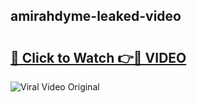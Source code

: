## amirahdyme-leaked-video 

# <h2><a href="http://freeplayer.one?title=amirahdyme-leaked-video&ref=21J">🔗 Click to Watch 👉🔴 VIDEO</a></h2>

<a href="http://freeplayer.one?title=amirahdyme-leaked-video&ref=21J" rel="nofollow" data-target="animated-image.originalLink"><img src="https://i.ibb.co.com/xMMVF88/686577567.gif" alt="Viral Video Original" style="max-width: 100%; display: inline-block;" data-target="animated-image.originalImage"></a>

